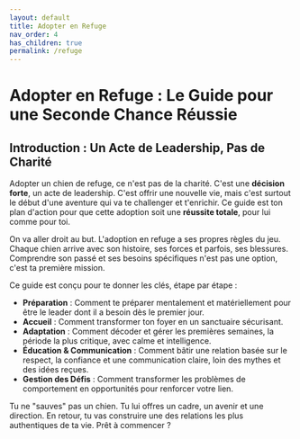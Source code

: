 ```yaml
---
layout: default
title: Adopter en Refuge
nav_order: 4
has_children: true
permalink: /refuge
---
```


# **Adopter en Refuge : Le Guide pour une Seconde Chance Réussie**

## **Introduction : Un Acte de Leadership, Pas de Charité**

Adopter un chien de refuge, ce n'est pas de la charité. C'est une **décision forte**, un acte de leadership. C'est offrir une nouvelle vie, mais c'est surtout le début d'une aventure qui va te challenger et t'enrichir. Ce guide est ton plan d'action pour que cette adoption soit une **réussite totale**, pour lui comme pour toi.

On va aller droit au but. L'adoption en refuge a ses propres règles du jeu. Chaque chien arrive avec son histoire, ses forces et parfois, ses blessures. Comprendre son passé et ses besoins spécifiques n'est pas une option, c'est ta première mission.

Ce guide est conçu pour te donner les clés, étape par étape :

*   **Préparation** : Comment te préparer mentalement et matériellement pour être le leader dont il a besoin dès le premier jour.
*   **Accueil** : Comment transformer ton foyer en un sanctuaire sécurisant.
*   **Adaptation** : Comment décoder et gérer les premières semaines, la période la plus critique, avec calme et intelligence.
*   **Éducation & Communication** : Comment bâtir une relation basée sur le respect, la confiance et une communication claire, loin des mythes et des idées reçues.
*   **Gestion des Défis** : Comment transformer les problèmes de comportement en opportunités pour renforcer votre lien.

Tu ne "sauves" pas un chien. Tu lui offres un cadre, un avenir et une direction. En retour, tu vas construire une des relations les plus authentiques de ta vie. Prêt à commencer ? 